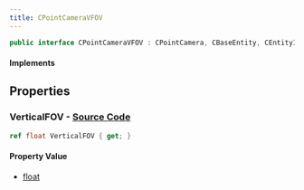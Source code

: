 ```yaml
---
title: CPointCameraVFOV
---
```


```csharp
public interface CPointCameraVFOV : CPointCamera, CBaseEntity, CEntityInstance, ISchemaClass<CEntityInstance>, ISchemaClass<CBaseEntity>, ISchemaClass<CPointCamera>, ISchemaClass<CPointCameraVFOV>, ISchemaField, ISchemaClass, INativeHandle
```

#### Implements

## Properties

### **VerticalFOV** - [Source Code](https://github.com/swiftly-solution/swiftlys2/blob/main/managed/src/SwiftlyS2.Generated/Schemas/Interfaces/CPointCameraVFOV.cs#L16)

```csharp
ref float VerticalFOV { get; }
```

#### Property Value

- [float](https://learn.microsoft.com/dotnet/api/system.single)

